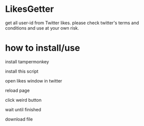 # LikesGetter
get all user-id from Twitter likes.
please check twitter's terms and conditions and use at your own risk.

# how to install/use

install tampermonkey

install this script

open likes window in twitter

reload page

click weird button

wait until finished

download file
